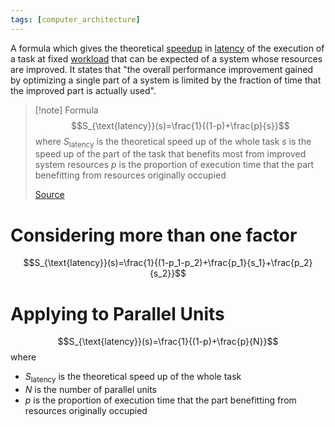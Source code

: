 ```yaml
---
tags: [computer_architecture]
---
```

A formula which gives the theoretical [speedup](https://en.wikipedia.org/wiki/Speedup "Speedup") in [latency](https://en.wikipedia.org/wiki/Latency_(engineering) "Latency (engineering)") of the execution of a task at fixed [workload](https://en.wikipedia.org/wiki/Workload "Workload") that can be expected of a system whose resources are improved. It states that "the overall performance improvement gained by optimizing a single part of a system is limited by the fraction of time that the improved part is actually used".

>[!note] Formula
>$$S_{\text{latency}}(s)=\frac{1}{(1-p)+\frac{p}{s}}$$
>where
>$S_{\text{latency}}$ is the theoretical speed up of the whole task
>$s$ is the speed up of the part of the task that benefits most from improved system resources
>$p$ is the proportion of execution time that the part benefitting from resources originally occupied
>
>[Source](https://en.wikipedia.org/wiki/Amdahl%27s_law)	
# Considering more than one factor
$$S_{\text{latency}}(s)=\frac{1}{(1-p_1-p_2)+\frac{p_1}{s_1}+\frac{p_2}{s_2}}$$
# Applying to Parallel Units
$$S_{\text{latency}}(s)=\frac{1}{(1-p)+\frac{p}{N}}$$
where
- $S_{\text{latency}}$ is the theoretical speed up of the whole task
- $N$ is the number of parallel units
- $p$ is the proportion of execution time that the part benefitting from resources originally occupied